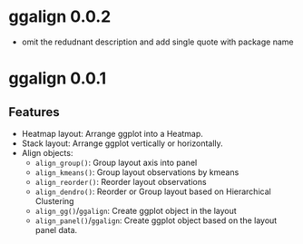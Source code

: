 # ggalign 0.0.2
  
  * omit the redudnant description and add single quote with package name

# ggalign 0.0.1

## Features

  - Heatmap layout: Arrange ggplot into a Heatmap.
  - Stack layout: Arrange ggplot vertically or horizontally.
  - Align objects:
    - `align_group()`: Group layout axis into panel
    - `align_kmeans()`: Group layout observations by kmeans
    - `align_reorder()`: Reorder layout observations
    - `align_dendro()`: Reorder or Group layout based on Hierarchical Clustering
    - `align_gg()`/`ggalign`: Create ggplot object in the layout
    - `align_panel()`/`ggalign`: Create ggplot object based on the layout panel data.
